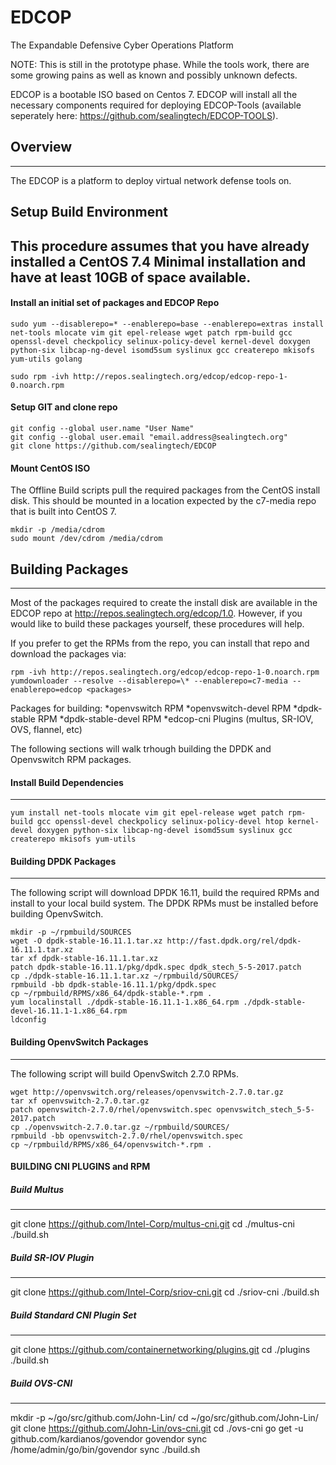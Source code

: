 # EDCOP
The Expandable Defensive Cyber Operations Platform

NOTE:  This is still in the prototype phase.  While the tools work, there are some growing pains as well as known and possibly unknown defects.  

EDCOP is a bootable ISO based on Centos 7.  EDCOP will install all the necessary components required for deploying EDCOP-Tools (available seperately here: https://github.com/sealingtech/EDCOP-TOOLS).



## Overview
---
The EDCOP is a platform to deploy virtual network defense tools on.

## Setup Build Environment
This procedure assumes that you have already installed a CentOS 7.4 Minimal installation and have at least 10GB of space available.
---

#### Install an initial set of packages and EDCOP Repo
```shell
sudo yum --disablerepo=* --enablerepo=base --enablerepo=extras install net-tools mlocate vim git epel-release wget patch rpm-build gcc openssl-devel checkpolicy selinux-policy-devel kernel-devel doxygen python-six libcap-ng-devel isomd5sum syslinux gcc createrepo mkisofs yum-utils golang

sudo rpm -ivh http://repos.sealingtech.org/edcop/edcop-repo-1-0.noarch.rpm
```

#### Setup GIT and clone repo

```shell
git config --global user.name "User Name"
git config --global user.email "email.address@sealingtech.org"
git clone https://github.com/sealingtech/EDCOP
```

#### Mount CentOS ISO
The Offline Build scripts pull the required packages from the CentOS install disk. This should be mounted in a location expected by the c7-media repo that is built into CentOS 7.

```shell
mkdir -p /media/cdrom
sudo mount /dev/cdrom /media/cdrom
```


## Building Packages
---

Most of the packages required to create the install disk are available in the EDCOP repo at http://repos.sealingtech.org/edcop/1.0. However, if you would like to build these packages yourself, these procedures will help.

If you prefer to get the RPMs from the repo, you can install that repo and download the packages via:

```shell
rpm -ivh http://repos.sealingtech.org/edcop/edcop-repo-1-0.noarch.rpm
yumdownloader --resolve --disablerepo=\* --enablerepo=c7-media --enablerepo=edcop <packages>
```

Packages for building:
*openvswitch RPM
*openvswitch-devel RPM
*dpdk-stable RPM
*dpdk-stable-devel RPM
*edcop-cni Plugins (multus, SR-IOV, OVS, flannel, etc)




The following sections will walk trhough building the DPDK and Openvswitch RPM packages.

#### Install Build Dependencies
---

```shell
yum install net-tools mlocate vim git epel-release wget patch rpm-build gcc openssl-devel checkpolicy selinux-policy-devel htop kernel-devel doxygen python-six libcap-ng-devel isomd5sum syslinux gcc createrepo mkisofs yum-utils
```

#### Building DPDK Packages
---
The following script will download DPDK 16.11, build the required RPMs and install to your local build system. The DPDK RPMs must be installed before building OpenvSwitch.

```shell
mkdir -p ~/rpmbuild/SOURCES
wget -O dpdk-stable-16.11.1.tar.xz http://fast.dpdk.org/rel/dpdk-16.11.1.tar.xz
tar xf dpdk-stable-16.11.1.tar.xz
patch dpdk-stable-16.11.1/pkg/dpdk.spec dpdk_stech_5-5-2017.patch
cp ./dpdk-stable-16.11.1.tar.xz ~/rpmbuild/SOURCES/
rpmbuild -bb dpdk-stable-16.11.1/pkg/dpdk.spec
cp ~/rpmbuild/RPMS/x86_64/dpdk-stable-*.rpm .
yum localinstall ./dpdk-stable-16.11.1-1.x86_64.rpm ./dpdk-stable-devel-16.11.1-1.x86_64.rpm
ldconfig
```


#### Building OpenvSwitch Packages
---
The following script will build OpenvSwitch 2.7.0 RPMs.

```shell
wget http://openvswitch.org/releases/openvswitch-2.7.0.tar.gz
tar xf openvswitch-2.7.0.tar.gz
patch openvswitch-2.7.0/rhel/openvswitch.spec openvswitch_stech_5-5-2017.patch
cp ./openvswitch-2.7.0.tar.gz ~/rpmbuild/SOURCES/
rpmbuild -bb openvswitch-2.7.0/rhel/openvswitch.spec
cp ~/rpmbuild/RPMS/x86_64/openvswitch-*.rpm .
```


#### BUILDING CNI PLUGINS and RPM

##### Build Multus
---
git clone https://github.com/Intel-Corp/multus-cni.git
cd ./multus-cni
./build.sh

##### Build SR-IOV Plugin
---
git clone https://github.com/Intel-Corp/sriov-cni.git
cd ./sriov-cni
./build.sh

##### Build Standard CNI Plugin Set
---
git clone https://github.com/containernetworking/plugins.git
cd ./plugins
./build.sh

##### Build OVS-CNI
---
mkdir -p ~/go/src/github.com/John-Lin/
cd ~/go/src/github.com/John-Lin/
git clone https://github.com/John-Lin/ovs-cni.git
cd ./ovs-cni
go get -u github.com/kardianos/govendor
govendor sync
/home/admin/go/bin/govendor sync
./build.sh
